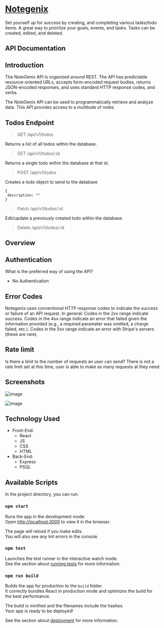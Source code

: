 # [Notegenix](https://notegenix-client.vercel.app/)

Set yourself up for success by creating, and completing various tasks/todo items. A great way to prioritze your goals, events, and tasks. Tasks can be created, edited, and deleted.

## API Documentation

## Introduction
The NoteGenix API is organized around REST. The API has predictable resource-oriented URLs, accepts form-encoded request bodies, returns JSON-encoded responses, and uses standard HTTP response codes, and verbs.

The NoteGenix API can be used to programmatically retrieve and analyze data.
This API provides access to a multitude of notes

## Todos Endpoint

>GET /api/v1/todos

Returns a list of all todos within the database.

>GET /api/v1/todos/:id

Returns a single todo within the database at that id.

>POST /api/v1/todos

Creates a todo object to send to the database
  
    {
     description: "" 
    }
  
>Patch /api/v1/todos/:id

Edit/update a previously created todo within the database.

>Delete /api/v1/todos/:id

## Overview


## Authentication
What is the preferred way of using the API?
- No Authentication

## Error Codes
Notegenix uses conventional HTTP response codes to indicate the success or failure of an API request. In general: Codes in the 2xx range indicate success. Codes in the 4xx range indicate an error that failed given the information provided (e.g., a required parameter was omitted, a charge failed, etc.). Codes in the 5xx range indicate an error with Stripe's servers (these are rare).

## Rate limit
Is there a limit to the number of requests an user can send?
There is not a rate limit set at this time, user is able to make as many requests at they need

## Screenshots
![image](https://user-images.githubusercontent.com/44560811/96477226-3bf4cc00-1204-11eb-86dc-fb453caa2cc5.png)

![image](https://user-images.githubusercontent.com/44560811/96477374-69da1080-1204-11eb-8408-7428348dc9b8.png)

## Technology Used
- Front-End:
  - React
  - JS
  - CSS
  - HTML
- Back-End:
  - Express
  - PSQL



## Available Scripts

In the project directory, you can run:

### `npm start`

Runs the app in the development mode.<br />
Open [http://localhost:3000](http://localhost:3000) to view it in the browser.

The page will reload if you make edits.<br />
You will also see any lint errors in the console.

### `npm test`

Launches the test runner in the interactive watch mode.<br />
See the section about [running tests](https://facebook.github.io/create-react-app/docs/running-tests) for more information.

### `npm run build`

Builds the app for production to the `build` folder.<br />
It correctly bundles React in production mode and optimizes the build for the best performance.

The build is minified and the filenames include the hashes.<br />
Your app is ready to be deployed!

See the section about [deployment](https://facebook.github.io/create-react-app/docs/deployment) for more information.


